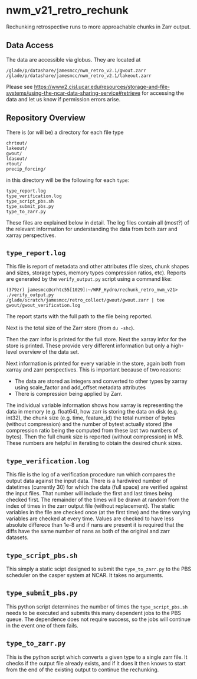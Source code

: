 # nwm_v21_retro_rechunk
Rechunking retrospective runs to more approachable chunks in Zarr output.

## Data Access
The data are accessible via globus. They are located at 
```
/glade/p/datashare/jamesmcc/nwm_retro_v2.1/gwout.zarr
/glade/p/datashare/jamesmcc/nwm_retro_v2.1/lakeout.zarr
```
Please see
https://www2.cisl.ucar.edu/resources/storage-and-file-systems/using-the-ncar-data-sharing-service#retrieve
for accessing the data and let us know if permission errors arise. 


## Repository Overview
There is (or will be) a directory for each file type

```
chrtout/
lakeout/
gwout/
ldasout/
rtout/
precip_forcing/
```

in this directory will be the following for each `type`:

```
type_report.log
type_verification.log
type_script_pbs.sh
type_submit_pbs.py
type_to_zarr.py
```

These files are explained below in detail. The log files contain all (most?) of the relevant 
information for understanding the data from both zarr and xarray perspectives.


## `type_report.log`
This file is report of metadata and other attributes (file sizes, chunk shapes and sizes, storage 
types, memory types compression ratios, etc). Reports are generated by the `verify_output.py` 
script using a  command like: 

```
(379zr) jamesmcc@crhtc55[1029]:~/WRF_Hydro/rechunk_retro_nwm_v21> ./verify_output.py /glade/scratch/jamesmcc/retro_collect/gwout/gwout.zarr | tee gwout/gwout_verification.log
```

The report starts with the full path to the file being reported.  

Next is the total size of the Zarr store (from `du -shc`).  

Then the zarr infor is printed for the full store. Next the xarray infor for the store is printed. 
These provide very different information but only a high-level overview of the data set.  

Next information is printed for every variable in the store, again both from xarray and zarr 
perspectives. This is important because of two reasons: 
* The data are stored as integers and converted to other types by xarray using scale\_factor and 
add\_offset metadata attributes
* There is compression being applied by Zarr.

The individual variable information shows how xarray is representing the data in memory (e.g. 
float64), how zarr is storing the data on disk (e.g. int32), the chunk size (e.g. time, feature_id) 
the total number of bytes (without compression) and the number of bytest actually stored (the 
compression ratio being the computed from these last two numbers of bytes). Then the full chunk size
is reported (without compression) in MB. These numbers are helpful in iterating to obtain the desired 
chunk sizes. 


## `type_verification.log`
This file is the log of a verification procedure run which compares the output data against the 
input data. There is a hardwired number of datetimes (currently 30) for which the data (full space) 
are verified against the input files. That number will include the first and last times being checked
first. The remainder of the times will be drawn at random from the index of times in the zarr 
output file (without replacement). The static variables in the file are checked once (at the first 
time) and the time varying variables are checked at every time. Values are checked to have less 
absolute differece than 1e-8 and if nans are present it is required that the diffs have the same
number of nans as both of the original and zarr datasets. 


## `type_script_pbs.sh`
This simply a static scipt designed to submit the `type_to_zarr.py` to the PBS scheduler on the 
casper system at NCAR. It takes no arguments. 


## `type_submit_pbs.py`
This python script determines the number of times the `type_script_pbs.sh` needs to be executed and
submits this many dependent jobs to the PBS queue. The dependence does not require success, so the 
jobs will continue in the event one of them fails.


## `type_to_zarr.py`
This is the python script which converts a given type to a single zarr file. It checks if the output 
file already exists, and if it does it then knows to start from the end of the existing output to 
continue the rechunking. 



